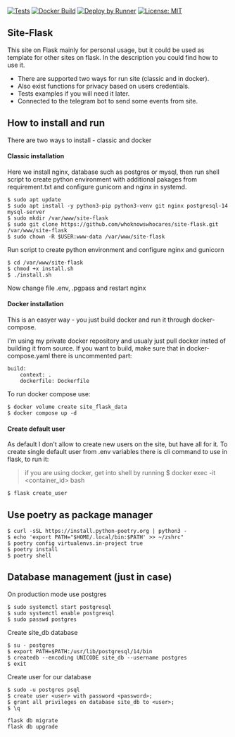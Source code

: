 [![Tests](https://github.com/WhoKnowsWhoCares/Site-Flask/actions/workflows/build-test.yml/badge.svg?branch=master)](https://github.com/WhoKnowsWhoCares/Site-Flask/actions/workflows/build-test.yml) [![Docker Build](https://github.com/WhoKnowsWhoCares/Site-Flask/actions/workflows/docker-build-publish.yml/badge.svg?branch=master)](https://github.com/WhoKnowsWhoCares/Site-Flask/actions/workflows/docker-build-publish.yml) [![Deploy by Runner](https://github.com/WhoKnowsWhoCares/Site-Flask/actions/workflows/registry-pull.yml/badge.svg?branch=master)](https://github.com/WhoKnowsWhoCares/Site-Flask/actions/workflows/registry-pull.yml)
[![License: MIT](https://img.shields.io/badge/License-MIT-yellow.svg)](https://opensource.org/licenses/MIT)

## Site-Flask

This site on Flask mainly for personal usage, but it could be used as template for other sites on flask.
In the description you could find how to use it.

- There are supported two ways for run site (classic and in docker).
- Also exist functions for privacy based on users credentials.
- Tests examples if you will need it later.
- Connected to the telegram bot to send some events from site.

## How to install and run

There are two ways to install - classic and docker

#### Classic installation

Here we install nginx, database such as postgres or mysql, then run shell script to create python environment with additional pakages from requirement.txt and configure gunicorn and nginx in systemd.

```
$ sudo apt update
$ sudo apt install -y python3-pip python3-venv git nginx postgresql-14 mysql-server
$ sudo mkdir /var/www/site-flask
$ sudo git clone https://github.com/whoknowswhocares/site-flask.git /var/www/site-flask
$ sudo chown -R $USER:www-data /var/www/site-flask
```

Run script to create python environment and configure nginx and gunicorn

```
$ cd /var/www/site-flask
$ chmod +x install.sh
$ ./install.sh
```

Now change file .env, .pgpass and restart nginx

#### Docker installation

This is an easyer way - you just build docker and run it through docker-compose.

I'm using my private docker repository and usualy just pull docker insted of building it from source. If you want to build, make sure that in docker-compose.yaml there is uncommented part:

```
build:
    context: .
    dockerfile: Dockerfile
```

To run docker compose use:

```
$ docker volume create site_flask_data
$ docker compose up -d
```

#### Create default user

As default I don't allow to create new users on the site, but have all for it.
To create single default user from .env variables there is cli command to use in flask, to run it:

> if you are using docker, get into shell by running
> $ docker exec -it <container_id> bash

```
$ flask create_user
```

## Use poetry as package manager

```
$ curl -sSL https://install.python-poetry.org | python3 -
$ echo 'export PATH="$HOME/.local/bin:$PATH' >> ~/zshrc"
$ poetry config virtualenvs.in-project true
$ poetry install
$ poetry shell
```

## Database management (just in case)

On production mode use postgres

```
$ sudo systemctl start postgresql
$ sudo systemctl enable postgresql
$ sudo passwd postgres
```

Create site_db database

```
$ su - postgres
$ export PATH=$PATH:/usr/lib/postgresql/14/bin
$ createdb --encoding UNICODE site_db --username postgres
$ exit
```

Create user for our database

```
$ sudo -u postgres psql
$ create user <user> with password <password>;
$ grant all privileges on database site_db to <user>;
$ \q
```

```
flask db migrate
flask db upgrade
```

